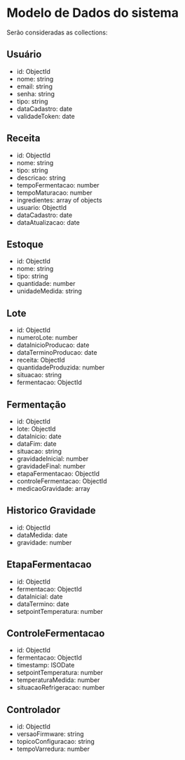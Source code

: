 # Modelo de Dados do sistema

Serão consideradas as collections:

## Usuário

- id: ObjectId
- nome: string
- email: string
- senha: string
- tipo: string
- dataCadastro: date
- validadeToken: date

## Receita

- id: ObjectId
- nome: string
- tipo: string
- descricao: string
- tempoFermentacao: number
- tempoMaturacao: number
- ingredientes: array of objects
- usuario: ObjectId
- dataCadastro: date
- dataAtualizacao: date

## Estoque

- id: ObjectId
- nome: string
- tipo: string
- quantidade: number
- unidadeMedida: string

## Lote

- id: ObjectId
- numeroLote: number
- dataInicioProducao: date
- dataTerminoProducao: date
- receita: ObjectId
- quantidadeProduzida: number
- situacao: string
- fermentacao: ObjectId

## Fermentação

- id: ObjectId
- lote: ObjectId
- dataInicio: date
- dataFim: date
- situacao: string
- gravidadeInicial: number
- gravidadeFinal: number
- etapaFermentacao: ObjectId
- controleFermentacao: ObjectId
- medicaoGravidade: array

## Historico Gravidade

- id: ObjectId
- dataMedida: date
- gravidade: number

## EtapaFermentacao

- id: ObjectId
- fermentacao: ObjectId
- dataInicial: date
- dataTermino: date
- setpointTemperatura: number

## ControleFermentacao

- id: ObjectId
- fermentacao: ObjectId
- timestamp: ISODate
- setpointTemperatura: number
- temperaturaMedida: number
- situacaoRefrigeracao: number

## Controlador

- id: ObjectId
- versaoFirmware: string
- topicoConfiguracao: string
- tempoVarredura: number
